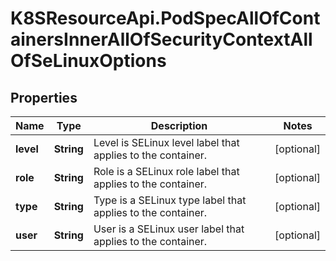 # K8SResourceApi.PodSpecAllOfContainersInnerAllOfSecurityContextAllOfSeLinuxOptions

## Properties

Name | Type | Description | Notes
------------ | ------------- | ------------- | -------------
**level** | **String** | Level is SELinux level label that applies to the container. | [optional] 
**role** | **String** | Role is a SELinux role label that applies to the container. | [optional] 
**type** | **String** | Type is a SELinux type label that applies to the container. | [optional] 
**user** | **String** | User is a SELinux user label that applies to the container. | [optional] 


